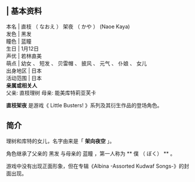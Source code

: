 |  **基本资料**  
---  
本名  |  直枝  （  なおえ  ）  架夜  （  かや  ）  (Naoe Kaya)   
发色  |  黑发   
瞳色  |  蓝瞳   
生日  |  1月12日   
声优  |  若林直美   
萌点  |  幼女  、  短发  、  贝雷帽  、  披风  、  元气  、  仆娘  、  女儿   
出身地区  |  日本   
活动范围  |  日本   
**亲属或相关人**  
父亲:  直枝理树  母亲:  能美库特莉亚芙卡  
  
**直枝架夜** 是游戏《  Little Busters!  》系列及其衍生作品的登场角色。

##  简介

理树和库特的女儿，名字由来是「 **架向夜空** 」。

角色继承了父亲的  黑发  与母亲的  蓝瞳  ，第一人称为 ** 僕  （  ぼく）  ** 。

游戏中没有出现正面形象，但在专辑《Albina -Assorted Kudwaf Songs-》的封面出现。

  